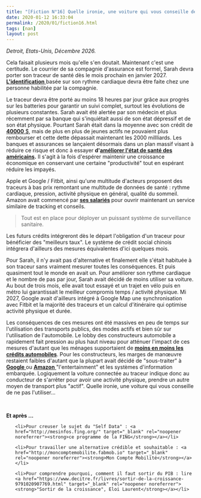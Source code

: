 ```yaml
---
title: "[Fiction N°16] Quelle ironie, une voiture qui vous conseille de ne pas l'utiliser"
date: 2020-01-12 16:33:04
permalink: /2020/01/fiction16.html
tags: [nan]
layout: post
---
```


<em>Detroit, Etats-Unis, Décembre 2026.</em>



Cela faisait plusieurs mois qu'elle s'en doutait. Maintenant c'est une certitude. Le courrier de sa compagnie d'assurance est formel, Sarah devra porter son traceur de santé dès le mois prochain en janvier 2027. <a href="https://usbeketrica.com/article/le-pentagone-est-desormais-capable-d-identifier-une-personne-grace-a-son-rythme-cardiaque"><strong>L'identification</strong> </a>basée sur son rythme cardiaque devra être faite chez une personne habilitée par la compagnie.



Le traceur devra être porté au moins 18 heures par jour grâce aux progrès sur les batteries pour garantir un suivi complet, surtout les évolutions de plusieurs constantes. Sarah avait été alertée par son médecin et plus récemment par sa banque qui s'inquiétait aussi de son état dépressif et de son état physique. Pourtant Sarah était dans la moyenne avec son crédit de <a href="https://www.capital.fr/economie-politique/la-dette-etudiante-condamnation-a-vie-pour-des-millions-damericains-1342989"><strong>40000</strong> $</a>, mais de plus en plus de jeunes actifs ne pouvaient plus rembourser et cette dette dépassait maintenant les 2000 millliards. Les banques et assurances se lançaient désormais dans un plan massif visant à réduire ce risque et donc à essayer <strong>d'<a href="http://www.slate.fr/story/186089/millennials-sante-inquietude-economistes?utm_medium=Social&utm_source=Facebook&fbclid=IwAR0Px154xYdHaCLFVg3Uz7ClvNmCvXpb6E8bRlx6RhR3yo1hzVW3v2DhRII#Echobox=1578638420">améliorer l'état de santé des américains</a>.</strong> Il s'agit à la fois d'espérer maintenir une croissance économique en conservant une certaine "productivité" tout en espérant réduire les impayés.<!--more-->



Apple et Google / Fitbit, ainsi qu'une multitude d'acteurs proposent des traceurs à bas prix remontant une multitude de données de santé : rythme cardiaque, pression, activité physique en général, qualité du sommeil. Amazon avait commencé par <strong><a href="https://techcrunch.com/2019/09/24/amazon-care-healthcare-service/">ses salariés</a> </strong>pour ouvrir maintenant un service similaire de tracking et conseils.

<blockquote>Tout est en place pour déployer un puissant système de surveillance sanitaire.</blockquote>

Les futurs crédits intégreront dès le départ l'obligation d'un traceur pour bénéficier des "meilleurs taux". Le système de crédit social chinois intégrera d'ailleurs des mesures équivalentes d'ici quelques mois.



Pour Sarah, il n'y avait pas d'alternative et finalement elle s'était habituée à son traceur sans vraiment mesurer toutes les conséquences. Et puis quasiment tout le monde en avait un. Pour améliorer son rythme cardiaque et le nombre de pas par jour, Sarah avait décidé de moins utiliser sa voiture. Au bout de trois mois, elle avait tout essayé et un trajet en vélo puis en métro lui garantissait le meilleur compromis temps / activité physique. Mi 2027, Google avait d'ailleurs intégré à Google Map une synchronisation avec Fitbit et la majorité des traceurs et un calcul d'itinéraire qui optimise activité physique et durée.



Les conséquences de ces mesures ont été massives en peu de temps sur l'utilisation des transports publics, des modes actifs et bien sûr sur l'utilisation de l'automobile. Le lobby des constructeurs automobile a rapidement fait pression au plus haut niveau pour atténuer l'impact de ces mesures d'autant que les ménages supportaient de <strong><a href="https://www.lesechos.fr/finance-marches/banque-assurances/etats-unis-alerte-sur-les-defauts-de-paiement-des-credits-automobiles-964490">moins en moins les crédits automobiles</a></strong>. Pour les constructeurs, les marges de manœuvre restaient faibles d'autant que la plupart avait décidé de "sous-traiter" à <a href="https://www.caradisiac.com/renault-nissan-mitsubishi-volvo-google-bientot-maitre-a-bord-179933.htm"><strong>Google</strong> </a>ou <a href="https://www.breakingnews.fr/technologie/amazon-signale-de-grandes-ambitions-pour-les-automobiles-avec-une-presence-accrue-au-ces-127492.html"><strong>Amazon</strong> </a>"l'entertainment" et les systèmes d'information embarquée. Logiquement la voiture connectée au traceur indique donc au conducteur de s'arrêter pour avoir une activité physique, prendre un autre moyen de transport plus "actif". Quelle ironie, une voiture qui vous conseille de ne pas l'utiliser...



 



<strong>Et après ...</strong>

<ul>

 	<li>Pour creuser le sujet du "Self Data" : <a href="http://mesinfos.fing.org/" target="_blank" rel="noopener noreferrer"><strong>ce programme de la FING</strong></a></li>

 	<li>Pour travailler une alternative crédible et souhaitable : <a href="http://moncomptemobilite.fabmob.io" target="_blank" rel="noopener noreferrer"><strong>Mon Compte Mobilité</strong></a></li>

 	<li>Pour comprendre pourquoi, comment il faut sortir du PIB : lire <a href="https://www.decitre.fr/livres/sortir-de-la-croissance-9791020907769.html" target="_blank" rel="noopener noreferrer"><strong>"Sortir de la croissance", Eloi Laurent</strong></a></li>

</ul>
